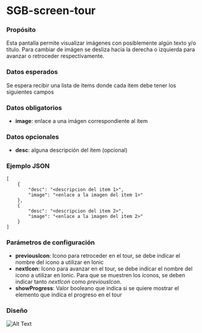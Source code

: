 <h1> SGB-screen-tour </h1>

<h3> Propósito </h3>

Esta pantalla permite visualizar imágenes con posiblemente algún texto y/o título. Para cambiar de imágen se desliza hacia la derecha o izquierda para avanzar o retroceder respectivamente.  

<h3> Datos esperados </h3>

Se espera recibir una lista de ítems donde cada ítem debe tener los siguientes campos 

<h3> Datos obligatorios </h3>

- **image**: enlace a una imágen correspondiente al ítem

<h3> Datos opcionales</h3>

- **desc**: alguna descripción del ítem (opcional)

<h3> Ejemplo JSON </h3>

	[
	    {
	        "desc": "<descripcion del item 1>",
	        "image": "<enlace a la imagen del item 1>"
	    },
	    {
	        "desc": "<descripcion del item 2>",
	        "image": "<enlace a la imagen del item 2>"
	    }
	]

<h3> Parámetros de configuración </h3>

- **previousIcon**: Icono para retroceder en el tour, se debe indicar el nombre del icono a utilizar en Ionic
- **nextIcon**: Icono para avanzar en el tour, se debe indicar el nombre del icono a utilizar en Ionic.  Para que se muestren los íconos, se deben indicar tanto *nextIcon* como *previousIcon*.
- **showProgress**: Valor booleano que indica si se quiere mostrar el elemento que indica el progreso en el tour

<h3> Diseño </h3>

![Alt Text](https://s3.amazonaws.com/megazord-framework/balsamiq+mockups/sgb-screen-tour.png)

